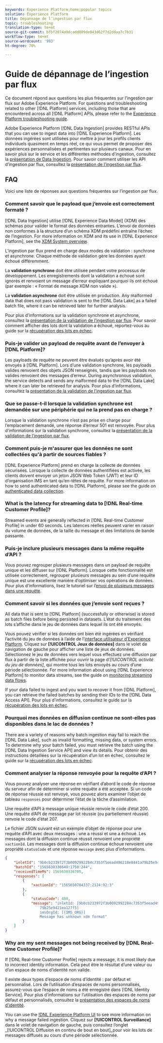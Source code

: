 ```yaml
---
keywords: Experience Platform;home;popular topics
solution: Experience Platform
title: Dépannage de l’ingestion par flux
topic: troubleshooting
translation-type: tm+mt
source-git-commit: bfbf2074a9dcadd809de043d62f7d2ddaa7c7b31
workflow-type: tm+mt
source-wordcount: '993'
ht-degree: 70%

---
```



# Guide de dépannage de l’ingestion par flux

Ce document répond aux questions les plus fréquentes sur l’ingestion par flux sur Adobe Experience Platform. For questions and troubleshooting related to other [!DNL Platform] services, including those that are encountered across all [!DNL Platform] APIs, please refer to the [Experience Platform troubleshooting guide](../../landing/troubleshooting.md).

Adobe Experience Platform [!DNL Data Ingestion] provides RESTful APIs that you can use to ingest data into [!DNL Experience Platform]. Les données ingérées sont utilisées pour mettre à jour les profils clients individuels quasiment en temps réel, ce qui vous permet de proposer des expériences personnalisées et pertinentes sur plusieurs canaux. Pour en savoir plus sur le service et les différentes méthodes d’ingestion, consultez la [présentation de Data Ingestion](../home.md). Pour savoir comment utiliser les API d’ingestion par flux, consultez la [présentation de l’ingestion par flux](../streaming-ingestion/overview.md).

## FAQ

Voici une liste de réponses aux questions fréquentes sur l’ingestion par flux.

### Comment savoir que le payload que j’envoie est correctement formaté ?

[!DNL Data Ingestion] utilise [!DNL Experience Data Model] (XDM) des schémas pour valider le format des données entrantes. L’envoi de données non conformes à la structure d’un schéma XDM prédéfini entraîne l’échec de l’ingestion. For more information on XDM and its use in [!DNL Experience Platform], see the [XDM System overview](../../xdm/home.md).

L’ingestion par flux prend en charge deux modes de validation : synchrone et asynchrone. Chaque méthode de validation gère les données ayant échoué différemment.

La **validation synchrone** doit être utilisée pendant votre processus de développement. Les enregistrements dont la validation a échoué sont ignorés et renvoient un message d’erreur expliquant pourquoi ils ont échoué (par exemple : « Format de message XDM non valide »).

La **validation asynchrone** doit être utilisée en production. Any malformed data that does not pass validation is sent to the [!DNL Data Lake] as a failed batch file, where it can be retrieved later for further analysis.

Pour plus d’informations sur la validation synchrone et asynchrone, consultez la [présentation de la validation de l’ingestion par flux](../quality/streaming-validation.md). Pour savoir comment afficher des lots dont la validation a échoué, reportez-vous au guide sur la [récupération des lots en échec](../quality/retrieve-failed-batches.md).

### Puis-je valider un payload de requête avant de l’envoyer à [!DNL Platform]?

Les payloads de requête ne peuvent être évalués qu’après avoir été envoyés à [!DNL Platform]. Lors d’une validation synchrone, les payloads valides renvoient des objets JSON renseignés, tandis que les payloads non valides renvoient des messages d’erreur. During asynchronous validation, the service detects and sends any malformed data to the [!DNL Data Lake] where it can later be retrieved for analysis. Pour plus d’informations, consultez la [présentation de la validation de l’ingestion par flux](../quality/streaming-validation.md).

### Que se passe-t-il lorsque la validation synchrone est demandée sur une périphérie qui ne la prend pas en charge ?

Lorsque la validation synchrone n’est pas prise en charge pour l’emplacement demandé, une réponse d’erreur 501 est renvoyée. Pour plus d’informations sur la validation synchrone, consultez la [présentation de la validation de l’ingestion par flux](../quality/streaming-validation.md).

### Comment puis-je m&#39;assurer que les données ne sont collectées qu&#39;à partir de sources fiables ?

[!DNL Experience Platform] prend en charge la collecte de données sécurisées. Lorsque la collecte de données authentifiées est activée, les clients doivent envoyer un jeton JSON Web Token (JWT) et leur ID d’organisation IMS en tant qu’en-têtes de requête. For more information on how to send authenticated data to [!DNL Platform], please see the guide on [authenticated data collection](../tutorials/create-authenticated-streaming-connection.md).

### What is the latency for streaming data to [!DNL Real-time Customer Profile]?

Streamed events are generally reflected in [!DNL Real-time Customer Profile] in under 60 seconds. Les latences réelles peuvent varier en raison du volume de données, de la taille du message et des limitations de bande passante.

### Puis-je inclure plusieurs messages dans la même requête d’API ?

Vous pouvez regrouper plusieurs messages dans un payload de requête unique et les diffuser sur [!DNL Platform]. Lorsque cette fonctionnalité est utilisée correctement, regrouper plusieurs messages au sein d’une requête unique est une excellente manière d’optimiser vos opérations de données. Pour plus d’informations, lisez le tutoriel sur l’[envoi de plusieurs messages dans une requête](../tutorials/streaming-multiple-messages.md).

### Comment savoir si les données que j’envoie sont reçues ?

All data that is sent to [!DNL Platform] (successfully or otherwise) is stored as batch files before being persisted in datasets. L’état du traitement des lots s’affiche dans le jeu de données dans lequel ils ont été envoyés.

Vous pouvez vérifier si les données ont bien été ingérées en vérifiant l’activité du jeu de données à l’aide de l’[interface utilisateur d’Experience Platform](https://platform.adobe.com). Cliquez sur **[!UICONTROL Jeux de données]** dans le volet de navigation de gauche pour afficher une liste de jeux de données. Sélectionnez le jeu de données vers lequel vous effectuez une diffusion par flux à partir de la liste affichée pour ouvrir la page d’*[!UICONTROL activité du jeu de données]*, qui montre tous les lots envoyés au cours d’une période sélectionnée. For more information about using [!DNL Experience Platform] to monitor data streams, see the guide on [monitoring streaming data flows](../quality/monitor-data-flows.md).

If your data failed to ingest and you want to recover it from [!DNL Platform], you can retrieve the failed batches by sending their IDs to the [!DNL Data Access API]. Pour plus d’informations, consultez le guide sur la [récupération des lots en échec](../quality/retrieve-failed-batches.md).

### Pourquoi mes données en diffusion continue ne sont-elles pas disponibles dans le lac de données ?

There are a variety of reasons why batch ingestion may fail to reach the [!DNL Data Lake], such as invalid formatting, missing data, or system errors. To determine why your batch failed, you must retrieve the batch using the [!DNL Data Ingestion Service API] and view its details. Pour obtenir des instructions détaillées sur la récupération d’un lot en échec, consultez le guide sur la [récupération des lots en échec](../quality/retrieve-failed-batches.md).

### Comment analyser la réponse renvoyée pour la requête d’API ?

Vous pouvez analyser une réponse en vérifiant d’abord le code de réponse du serveur afin de déterminer si votre requête a été acceptée. Si un code de réponse réussie est renvoyé, vous pouvez alors examiner l’objet de tableau `responses` pour déterminer l’état de la tâche d’assimilation.

Une requête d’API à message unique réussie renvoie le code d’état 200. Une requête d’API de message par lot réussie (ou partiellement réussie) renvoie le code d’état 207.

Le fichier JSON suivant est un exemple d’objet de réponse pour une requête d’API avec deux messages : une a réussi et une a échoué. Les messages dont la diffusion continue réussit renvoient une propriété `xactionId`. Les messages dont la diffusion continue échoue renvoient une propriété `statusCode` et une réponse `message` avec plus d’informations.

```JSON
{
    "inletId": "9b0cb233972f3b0092992284c7353f5eead496218e8441a79b25e9421ea127f5",
    "batchId": "1565638336649:1750:244",
    "receivedTimeMs": 1565638336705,
    "responses": [
        {
            "xactionId": "1565650704337:2124:92:3"
        },
        {
            "statusCode": 400,
            "message": "inletId: [9b0cb233972f3b0092992284c7353f5eead496218e8441a
                79b25e9421ea127f5] 
                imsOrgId: [{IMS_ORG}] 
                Message has unknown xdm format"
        }
    ]
}
```

### Why are my sent messages not being received by [!DNL Real-time Customer Profile]?

If [!DNL Real-time Customer Profile] rejects a message, it is most likely due to incorrect identity information. Cela peut être le résultat d’une valeur ou d’un espace de noms d’identité non valide.

Il existe deux types d’espace de noms d’identité : par défaut et personnalisé. Lors de l’utilisation d’espaces de noms personnalisés, assurez-vous que l’espace de noms a été enregistré dans [!DNL Identity Service]. Pour plus d’informations sur l’utilisation des espaces de noms par défaut et personnalisés, consultez la [présentation des espaces de noms d’identité](../../identity-service/namespaces.md).

You can use the [!DNL Experience Platform UI](https://platform.adobe.com) to see more information on why a message failed ingestion. Cliquez sur **[!UICONTROL Surveillance]** dans le volet de navigation de gauche, puis consultez l’onglet _[!UICONTROL Diffusion en continu de bout en bout]_pour voir les lots de messages diffusés au cours d’une période sélectionnée.